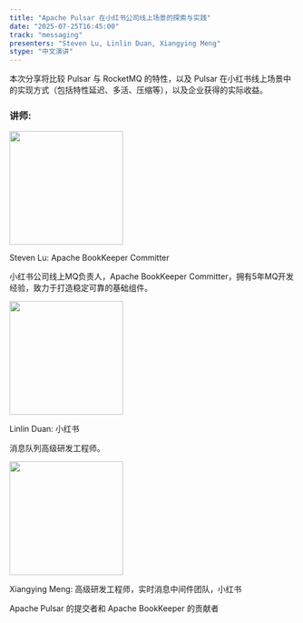 ```yaml
---
title: "Apache Pulsar 在小红书公司线上场景的探索与实践"
date: "2025-07-25T16:45:00"
track: "messaging"
presenters: "Steven Lu, Linlin Duan, Xiangying Meng"
stype: "中文演讲"
---
```


本次分享将比较 Pulsar 与 RocketMQ 的特性，以及 Pulsar 在小红书线上场景中的实现方式（包括特性延迟、多活、压缩等），以及企业获得的实际收益。

### 讲师:


<img src="https://sessionize.com/image/cbfa-400o400o1-ESKkvrfZuBwQ1D6wS44efw.png" width="200" /><br/>

Steven Lu: Apache BookKeeper Committer

小红书公司线上MQ负责人，Apache BookKeeper Committer，拥有5年MQ开发经验，致力于打造稳定可靠的基础组件。


<img src="https://sessionize.com/image/c4ef-400o400o1-G5WbeaPCnPq4qGtLsWPxeJ.png" width="200" /><br/>

Linlin Duan: 小红书

消息队列高级研发工程师。


<img src="https://sessionize.com/image/1e22-400o400o1-sur9nCJPfC1zfWY13LgGoT.png" width="200" /><br/>

Xiangying Meng: 高级研发工程师，实时消息中间件团队，小红书

Apache Pulsar 的提交者和 Apache BookKeeper 的贡献者